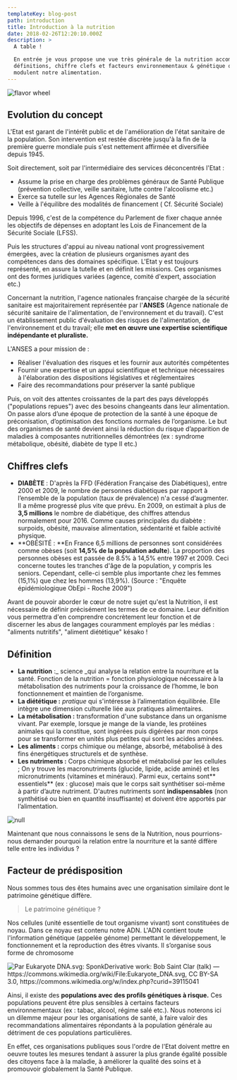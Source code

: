 ```yaml
---
templateKey: blog-post
path: introduction
title: Introduction à la nutrition
date: 2018-02-26T12:20:10.000Z
description: >
  A table ! 

  En entrée je vous propose une vue très générale de la nutrition accompagnée de
  définitions, chiffre clefs et facteurs environnementaux & génétique qui
  modulent notre alimentation.
---
```

![flavor wheel](/img/hippocrates-quote.jpg)

## Evolution du concept

L'Etat est garant de l'intérêt public et de l'amélioration de l'état sanitaire de la population. Son intervention est restée discrète jusqu'à la fin de la première guerre mondiale puis s'est nettement affirmée et diversifiée depuis 1945. 

Soit directement, soit par l'intermédiaire des services déconcentrés l'Etat :

* Assume la prise en charge des problèmes généraux de Santé Publique (prévention collective, veille sanitaire, lutte contre l'alcoolisme etc.)
* Exerce sa tutelle sur les Agences Régionales de Santé
* Veille à l'équilibre des modalités de financement ( Cf. Sécurité Sociale)

Depuis 1996, c'est de la compétence du Parlement de fixer chaque année les objectifs de dépenses en adoptant les Lois de Financement de la Sécurité Sociale (LFSS).  

Puis les structures d'appui au niveau national vont progressivement émergées, avec la création de plusieurs organismes ayant des compétences dans des domaines spécifique.  L'Etat y est toujours représenté, en assure la tutelle et en définit les missions. Ces organismes ont des formes juridiques variées (agence, comité d'expert, association etc.)

Concernant la nutrition, l'agence nationales française chargée de la sécurité sanitaire est majoritairement représentée par l'**ANSES** (Agence nationale de sécurité sanitaire de l'alimentation, de l'environnement et du travail). C'est un établissement public d'évaluation des risques de l'alimentation, de l'environnement et du travail; elle **met en œuvre une expertise scientifique indépendante et pluraliste.**

L'ANSES a pour mission de :

* Réaliser l'évaluation des risques et les fournir aux autorités compétentes
* Fournir une expertise et un appui scientifique et technique nécessaires à l'élaboration des dispositions législatives et réglementaires 
* Faire des recommandations pour préserver la santé publique  

Puis, on voit des attentes croissantes de la part des pays développés ("populations repues") avec des besoins changeants dans leur alimentation. On passe alors d’une époque de protection de la santé à une époque de préconisation, d’optimisation des fonctions normales de l’organisme. Le but des organismes de santé devient ainsi la réduction du risque d’apparition de maladies à composantes nutritionnelles démontrées (ex : syndrome métabolique, obésité, diabète de type II etc.) 

## Chiffres clefs

* **DIABÈTE** : D'après la FFD (Fédération Française des Diabétiques), entre 2000 et 2009, le nombre de personnes diabétiques par rapport à l’ensemble de la population (taux de prévalence) n'a cessé d’augmenter. Il a même progressé plus vite que prévu. En 2009, on estimait à plus de **3,5 millions** le nombre de diabétique, des chiffres attendus normalement pour 2016. Comme causes principales du diabète : surpoids, obésité, mauvaise alimentation, sédentarité et faible activité physique.
* **OBÉSITÉ : **En France 6,5 millions de personnes sont considérées comme obèses (soit **14,5% de la population adulte**). La proportion des personnes obèses est passée de 8.5% à 14,5% entre 1997 et 2009. Ceci concerne toutes les tranches d'âge de la population, y compris les seniors. Cependant, celle-ci semble plus importante chez les femmes (15,1%) que chez les hommes (13,9%). (Source : "Enquête épidémiologique ObEpi - Roche 2009") 

Avant de pouvoir aborder le cœur de notre sujet qu'est la Nutrition, il est  nécessaire de définir précisément les termes de ce domaine.  Leur définition vous permettra d'en comprendre concrètement leur fonction et de discerner les abus de langages couramment employés par les médias :  "aliments nutritifs", "aliment diététique" késako ! 

## Définition

* **La nutrition** :_ science _qui analyse la relation entre la nourriture et la santé. Fonction de la nutrition = fonction physiologique nécessaire à la métabolisation des nutriments pour la croissance de l’homme, le bon fonctionnement et maintien de l’organisme.
* **La diététique :** _pratique_ qui s'intéresse à l’alimentation équilibrée.  Elle intègre une dimension culturelle liée aux pratiques alimentaires.
* **La métabolisation :** transformation d'une substance dans un organisme vivant.  Par exemple, lorsque je mange de la viande, les protéines animales qui la constitue, sont ingérées puis digérées par mon corps pour se transformer en unités plus petites qui sont les acides aminées.
* **Les aliments :** corps chimique ou mélange, absorbé, métabolisé à des fins énergétiques structurels et de synthèse.
* **Les nutriments :** Corps chimique absorbé et métabolisé par les cellules ; On y trouve les macronutriments (glucide, lipide, acide aminé) et les micronutriments (vitamines et minéraux). Parmi eux, certains sont** essentiels** (ex : glucose) mais que le corps sait synthétiser soi-même à partir d’autre nutriment. D'autres nutriments sont **indispensables** (non synthétisé ou bien en quantité insuffisante) et doivent être apportés par l’alimentation.  

![null](/img/capture.jpg)

Maintenant que nous connaissons le sens de la Nutrition, nous pourrions-nous demander pourquoi la relation entre la nourriture et la santé diffère telle entre les individus ? 

## Facteur de prédisposition

Nous sommes tous des êtes humains avec une organisation similaire dont le patrimoine génétique diffère. 

> Le patrimoine génétique ? 

Nos cellules (unité essentielle de tout organisme vivant) sont constituées de noyau. Dans ce noyau est contenu notre ADN. L'ADN contient toute l'information génétique (appelée génome) permettant le développement, le fonctionnement et la reproduction des êtres vivants. Il s’organise sous forme de chromosome 

![Par Eukaryote DNA.svg: SponkDerivative work: Bob Saint Clar (talk) — https://commons.wikimedia.org/wiki/File:Eukaryote_DNA.svg, CC BY-SA 3.0, https://commons.wikimedia.org/w/index.php?curid=39115041 ](/img/eukaryote_dna-fr.svg.png)

Ainsi, il existe des **populations avec des profils génétiques à risque.** Ces populations peuvent être plus sensibles à certains facteurs environnementaux (ex : tabac, alcool, régime salé etc.). Nous noterons ici un dilemme majeur pour les organisations de santé, à faire valoir des recommandations alimentaires répondants à la population générale au détriment de ces populations particulières. 

En effet, ces organisations publiques sous l'ordre de l'Etat doivent mettre en oeuvre toutes les mesures tendant à assurer la plus grande égalité possible des citoyens face à la maladie, à améliorer la qualité des soins et à promouvoir globalement la Santé Publique.
